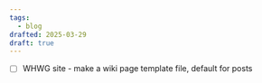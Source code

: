 ```yaml
---
tags:
  - blog
drafted: 2025-03-29
draft: true
---
```


- [ ] WHWG site - make a wiki page template file, default for posts